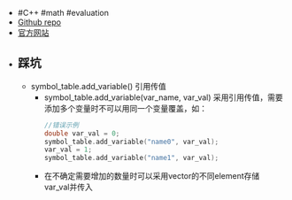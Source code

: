 - #C++ #math #evaluation
- [Github repo](https://github.com/ArashPartow/exprtk)
- [官方网站](http://www.partow.net/programming/exprtk/index.html)
- ## 踩坑
	- symbol_table.add_variable() 引用传值
		- symbol_table.add_variable(var_name, var_val) 采用引用传值，需要添加多个变量时不可以用同一个变量覆盖，如：
		  ```c++
		  //错误示例
		  double var_val = 0;
		  symbol_table.add_variable("name0", var_val);
		  var_val = 1;
		  symbol_table.add_variable("name1", var_val);
		  ```
		- 在不确定需要增加的数量时可以采用vector的不同element存储var_val并传入